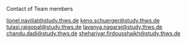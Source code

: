 Contact of Team members 

lionel.naviliat@study.thws.de
keno.schuerger@study.thws.de
tulasi.rajgopal@study.thws.de
lavanya.nagaraj@study.thws.de
chandu.dadi@study.thws.de
shehariyar.firdousshaikh@study.thws.de
